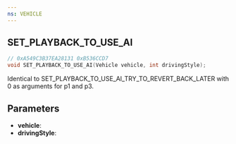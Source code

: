 ```yaml
---
ns: VEHICLE
---
```

## SET_PLAYBACK_TO_USE_AI

```c
// 0xA549C3B37EA28131 0xB536CCD7
void SET_PLAYBACK_TO_USE_AI(Vehicle vehicle, int drivingStyle);
```

Identical to SET_PLAYBACK_TO_USE_AI_TRY_TO_REVERT_BACK_LATER with 0 as arguments for p1 and p3.

## Parameters
* **vehicle**: 
* **drivingStyle**: 

